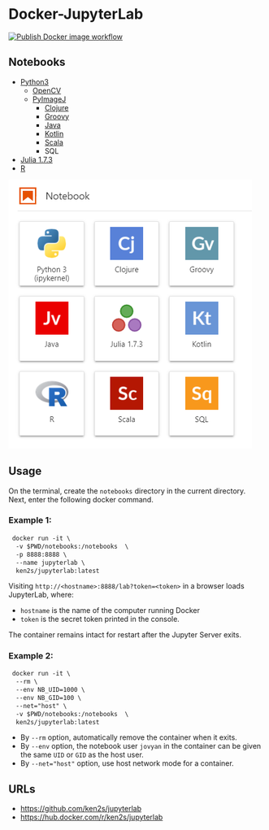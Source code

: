 # Docker-JupyterLab

<!-- ![Publish Docker image workflow](https://github.com/ken2s/jupyterlab/actions/workflows/build-and-push-image.yml/badge.svg) -->
<a href="https://github.com/ken2s/jupyterlab/actions" rel="nofollow noopener" target="_blank"><img src="https://github.com/ken2s/jupyterlab/actions/workflows/build-and-push-image.yml/badge.svg" alt="Publish Docker image workflow"></a></p>

## Notebooks

- [Python3](https://www.python.org)
    - [OpenCV](https://opencv.org)
    - [PyImageJ](https://github.com/imagej/pyimagej)
        - [Clojure](https://clojure.org/)
        - [Groovy](http://groovy-lang.org/)
        - [Java](https://www.java.com/)
        - [Kotlin](https://kotlinlang.org/)
        - [Scala](https://www.scala-lang.org/)
        - SQL
- [Julia 1.7.3](https://julialang.org)
- [R](https://www.r-project.org)
<!-- - [ImageJ](https://imagej.nih.gov/ij/)
- [BeakerX](http://beakerx.com)
- [OpenJDK](https://openjdk.java.net) -->

![notebooks](https://raw.githubusercontent.com/ken2s/jupyterlab/main/notebooks.png)

## Usage

On the terminal, create the `notebooks` directory in the current directory. Next, enter the following docker command.

### Example 1:

```
 docker run -it \
  -v $PWD/notebooks:/notebooks  \
  -p 8888:8888 \
  --name jupyterlab \
  ken2s/jupyterlab:latest
```

Visiting `http://<hostname>:8888/lab?token=<token>` in a browser loads JupyterLab, where:

- `hostname` is the name of the computer running Docker
- `token` is the secret token printed in the console.

The container remains intact for restart after the Jupyter Server exits.

### Example 2:

```
 docker run -it \
  --rm \
  --env NB_UID=1000 \
  --env NB_GID=100 \
  --net="host" \
  -v $PWD/notebooks:/notebooks  \
  ken2s/jupyterlab:latest
```

- By `--rm` option, automatically remove the container when it exits.
- By `--env` option, the notebook user `jovyan` in the container can be given the same `UID` or `GID` as the host user.
- By `--net="host"` option, use host network mode for a container.

## URLs
- https://github.com/ken2s/jupyterlab
- https://hub.docker.com/r/ken2s/jupyterlab
